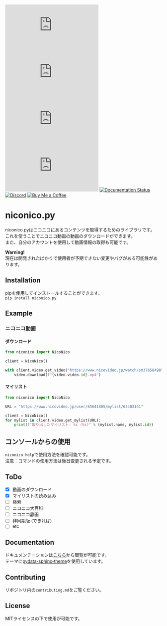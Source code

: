 [![PyPI](https://img.shields.io/pypi/v/niconico.py)](https://pypi.org/project/niconico.py/) ![PyPI - Python Version](https://img.shields.io/pypi/pyversions/niconico.py) ![PyPI - Downloads](https://img.shields.io/pypi/dm/niconico.py) ![PyPI - License](https://img.shields.io/pypi/l/niconico.py) [![Documentation Status](https://readthedocs.org/projects/niconico-py/badge/?version=latest)](https://niconico-py.readthedocs.io/ja/latest/?badge=latest) [![Discord](https://img.shields.io/discord/777430548951728149?label=chat&logo=discord)](https://discord.gg/kfMwZUyGFG) [![Buy Me a Coffee](https://img.shields.io/badge/-tasuren-E9EEF3?label=Buy%20Me%20a%20Coffee&logo=buymeacoffee)](https://www.buymeacoffee.com/tasuren)
# niconico.py
niconico.pyはニコニコにあるコンテンツを取得するためのライブラリです。  
これを使うことでニコニコ動画の動画のダウンロードができます。  
また、自分のアカウントを使用して動画情報の取得も可能です。

**Warning!**  
現在は開発されたばかりで使用者が予期できない変更やバグがある可能性があります。

## Installation
pipを使用してインストールすることができます。  
`pip install niconico.py`

## Example
### ニコニコ動画
#### ダウンロード
```python
from niconico import NicoNico

client = NicoNico()

with client.video.get_video("https://www.nicovideo.jp/watch/sm37658498") as video:
    video.download(f"{video.video.id}.mp4")
```
#### マイリスト
```python
from niconico import NicoNico

URL = "https://www.nicovideo.jp/user/85641805/mylist/63403141"

client = NicoNico()
for mylist in client.video.get_mylist(URL):
    print(f"取り出したマイリスト: %s (%s)" % (mylist.name, mylist.id))
```

## コンソールからの使用
`niconico help`で使用方法を確認可能です。  
注意：コマンドの使用方法は後日変更される予定です。

## ToDo
* [x] 動画のダウンロード
* [x] マイリストの読み込み
* [ ] 検索
* [ ] ニコニコ大百科
* [ ] ニコニコ静画
* [ ] 非同期版 (できれば)
* [ ] etc

## Documentation
ドキュメンテーションは[こちら](https://niconico-py.readthedocs.io/ja/latest/)から閲覧が可能です。  
テーマに[pydata-sphinx-theme](https://github.com/pydata/pydata-sphinx-theme/blob/master/LICENSE)を使用しています。

## Contributing
リポジトリ内の`contributing.md`をご覧ください。

## License
MITライセンスの下で使用が可能です。
